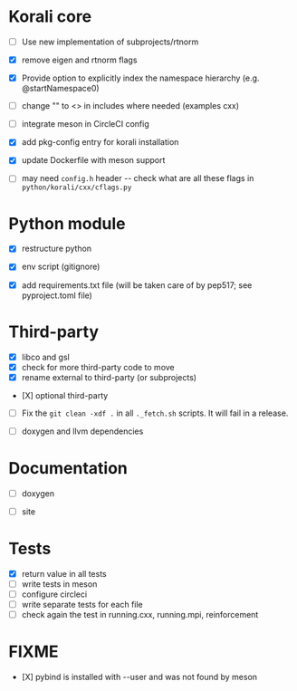 # Korali core

* [ ] Use new implementation of subprojects/rtnorm
* [X] remove eigen and rtnorm flags
* [X] Provide option to explicitly index the namespace hierarchy (e.g. @startNamespace0)
* [ ] change "" to <> in includes where needed (examples cxx)
* [ ] integrate meson in CircleCI config
* [X] add pkg-config entry for korali installation
* [X] update Dockerfile with meson support
* [ ] may need `config.h` header -- check what are all these flags in `python/korali/cxx/cflags.py`


# Python module

* [X] restructure python
* [X] env script (gitignore)
* [X] add requirements.txt file (will be taken care of by pep517; see pyproject.toml file)


# Third-party

* [X] libco and gsl
* [X] check for more third-party code to move
* [X] rename external to third-party (or subprojects)
* [Χ] optional third-party
* [ ] Fix the `git clean -xdf .` in all `._fetch.sh` scripts. It will fail in a release.
* [ ] doxygen and llvm dependencies


# Documentation

* [ ] doxygen
* [ ] site


# Tests

* [X] return value in all tests
* [ ] write tests in meson
* [ ] configure circleci
* [ ] write separate tests for each file
* [ ] check again the test in running.cxx, running.mpi, reinforcement

# FIXME

* [Χ] pybind is installed with --user and was not found by meson
